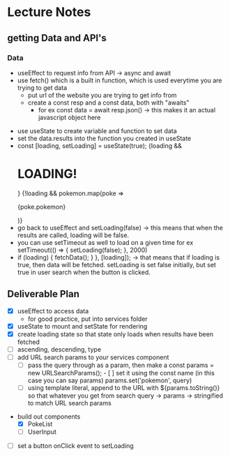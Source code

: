 # Lecture Notes

## getting Data and API's

### Data

- useEffect to request info from API -> async and await
- use fetch() which is a built in function, which is used everytime you are trying to get data
  - put url of the website you are trying to get info from
  - create a const resp and a const data, both with "awaits"
    - for ex const data = await resp.json() -> this makes it an actual javascript object here

* use useState to create variable and function to set data
* set the data.results into the function you created in useState
* const [loading, setLoading] = useState(true);
  {loading && <h1>LOADING!</h1>}
  {!loading && pokemon.map(poke => <p key={poke.id}>{poke.pokemon}</p>)}
* go back to useEffect and setLoading(false) -> this means that when the results are called, loading will be false.
* you can use setTimeout as well to load on a given time for ex setTimeout(() => {
  setLoading(false);
  }, 2000)
* if (loading) {
  fetchData();
  }
  }, [loading]); -> that means that if loading is true, then data will be fetched. setLoading is set false initially, but set true in user search when the button is clicked.

## Deliverable Plan

- [x] useEffect to access data
  - for good practice, put into services folder
- [x] useState to mount and setState for rendering
- [x] create loading state so that state only loads when results have been fetched
- [ ] ascending, descending, type
- [ ] add URL search params to your services component
  - [ ] pass the query through as a param, then make a const params = new URLSearchParams(); - [ ] set it using the const name (in this case you can say params) params.set('pokemon', query)
  - [ ] using template literal, append to the URL with ${params.toString()} so that whatever you get from search query -> params -> stringified to match URL search params

* build out components
  - [x] PokeList
  - [ ] UserInput

- [ ] set a button onClick event to setLoading
